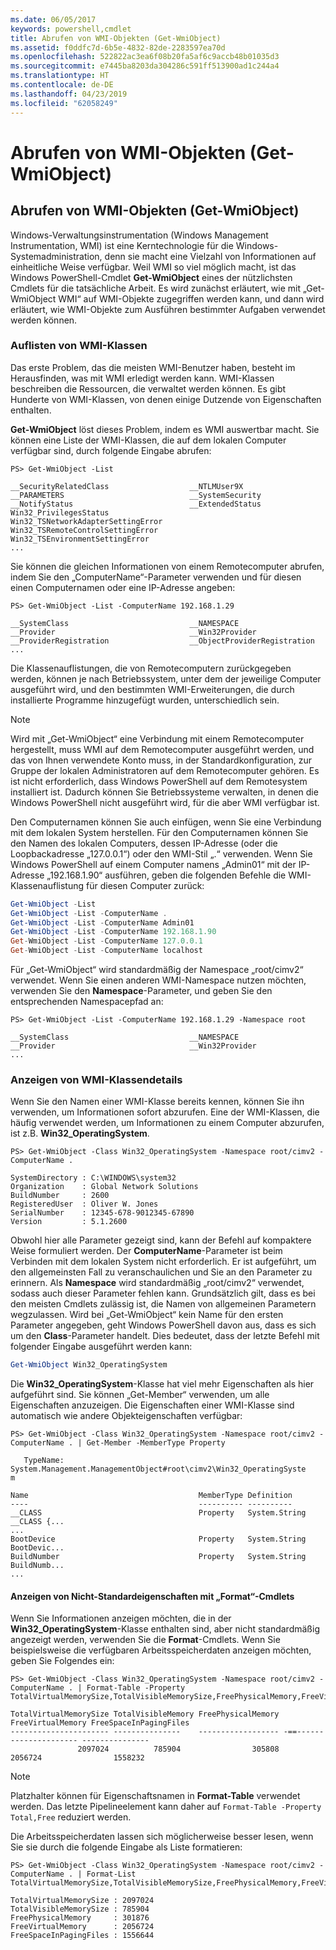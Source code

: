 ```yaml
---
ms.date: 06/05/2017
keywords: powershell,cmdlet
title: Abrufen von WMI-Objekten (Get-WmiObject)
ms.assetid: f0ddfc7d-6b5e-4832-82de-2283597ea70d
ms.openlocfilehash: 522822ac3ea6f08b20fa5af6c9accb48b01035d3
ms.sourcegitcommit: e7445ba8203da304286c591ff513900ad1c244a4
ms.translationtype: HT
ms.contentlocale: de-DE
ms.lasthandoff: 04/23/2019
ms.locfileid: "62058249"
---
```

# <a name="getting-wmi-objects-get-wmiobject"></a>Abrufen von WMI-Objekten (Get-WmiObject)

## <a name="getting-wmi-objects-get-wmiobject"></a>Abrufen von WMI-Objekten (Get-WmiObject)

Windows-Verwaltungsinstrumentation (Windows Management Instrumentation, WMI) ist eine Kerntechnologie für die Windows-Systemadministration, denn sie macht eine Vielzahl von Informationen auf einheitliche Weise verfügbar. Weil WMI so viel möglich macht, ist das Windows PowerShell-Cmdlet **Get-WmiObject** eines der nützlichsten Cmdlets für die tatsächliche Arbeit. Es wird zunächst erläutert, wie mit „Get-WmiObject WMI“ auf WMI-Objekte zugegriffen werden kann, und dann wird erläutert, wie WMI-Objekte zum Ausführen bestimmter Aufgaben verwendet werden können.

### <a name="listing-wmi-classes"></a>Auflisten von WMI-Klassen

Das erste Problem, das die meisten WMI-Benutzer haben, besteht im Herausfinden, was mit WMI erledigt werden kann. WMI-Klassen beschreiben die Ressourcen, die verwaltet werden können. Es gibt Hunderte von WMI-Klassen, von denen einige Dutzende von Eigenschaften enthalten.

**Get-WmiObject** löst dieses Problem, indem es WMI auswertbar macht. Sie können eine Liste der WMI-Klassen, die auf dem lokalen Computer verfügbar sind, durch folgende Eingabe abrufen:

```
PS> Get-WmiObject -List

__SecurityRelatedClass                  __NTLMUser9X
__PARAMETERS                            __SystemSecurity
__NotifyStatus                          __ExtendedStatus
Win32_PrivilegesStatus                  Win32_TSNetworkAdapterSettingError
Win32_TSRemoteControlSettingError       Win32_TSEnvironmentSettingError
...
```

Sie können die gleichen Informationen von einem Remotecomputer abrufen, indem Sie den „ComputerName“-Parameter verwenden und für diesen einen Computernamen oder eine IP-Adresse angeben:

```
PS> Get-WmiObject -List -ComputerName 192.168.1.29

__SystemClass                           __NAMESPACE
__Provider                              __Win32Provider
__ProviderRegistration                  __ObjectProviderRegistration
...
```

Die Klassenauflistungen, die von Remotecomputern zurückgegeben werden, können je nach Betriebssystem, unter dem der jeweilige Computer ausgeführt wird, und den bestimmten WMI-Erweiterungen, die durch installierte Programme hinzugefügt wurden, unterschiedlich sein.

> [!NOTE]
> Wird mit „Get-WmiObject“ eine Verbindung mit einem Remotecomputer hergestellt, muss WMI auf dem Remotecomputer ausgeführt werden, und das von Ihnen verwendete Konto muss, in der Standardkonfiguration, zur Gruppe der lokalen Administratoren auf dem Remotecomputer gehören. Es ist nicht erforderlich, dass Windows PowerShell auf dem Remotesystem installiert ist. Dadurch können Sie Betriebssysteme verwalten, in denen die Windows PowerShell nicht ausgeführt wird, für die aber WMI verfügbar ist.

Den Computernamen können Sie auch einfügen, wenn Sie eine Verbindung mit dem lokalen System herstellen. Für den Computernamen können Sie den Namen des lokalen Computers, dessen IP-Adresse (oder die Loopbackadresse „127.0.0.1“) oder den WMI-Stil „.“ verwenden. Wenn Sie Windows PowerShell auf einem Computer namens „Admin01“ mit der IP-Adresse „192.168.1.90“ ausführen, geben die folgenden Befehle die WMI-Klassenauflistung für diesen Computer zurück:

```powershell
Get-WmiObject -List
Get-WmiObject -List -ComputerName .
Get-WmiObject -List -ComputerName Admin01
Get-WmiObject -List -ComputerName 192.168.1.90
Get-WmiObject -List -ComputerName 127.0.0.1
Get-WmiObject -List -ComputerName localhost
```

Für „Get-WmiObject“ wird standardmäßig der Namespace „root/cimv2“ verwendet. Wenn Sie einen anderen WMI-Namespace nutzen möchten, verwenden Sie den **Namespace**-Parameter, und geben Sie den entsprechenden Namespacepfad an:

```
PS> Get-WmiObject -List -ComputerName 192.168.1.29 -Namespace root

__SystemClass                           __NAMESPACE
__Provider                              __Win32Provider
...
```

### <a name="displaying-wmi-class-details"></a>Anzeigen von WMI-Klassendetails

Wenn Sie den Namen einer WMI-Klasse bereits kennen, können Sie ihn verwenden, um Informationen sofort abzurufen. Eine der WMI-Klassen, die häufig verwendet werden, um Informationen zu einem Computer abzurufen, ist z.B. **Win32_OperatingSystem**.

```
PS> Get-WmiObject -Class Win32_OperatingSystem -Namespace root/cimv2 -ComputerName .

SystemDirectory : C:\WINDOWS\system32
Organization    : Global Network Solutions
BuildNumber     : 2600
RegisteredUser  : Oliver W. Jones
SerialNumber    : 12345-678-9012345-67890
Version         : 5.1.2600
```

Obwohl hier alle Parameter gezeigt sind, kann der Befehl auf kompaktere Weise formuliert werden. Der **ComputerName**-Parameter ist beim Verbinden mit dem lokalen System nicht erforderlich. Er ist aufgeführt, um den allgemeinsten Fall zu veranschaulichen und Sie an den Parameter zu erinnern. Als **Namespace** wird standardmäßig „root/cimv2“ verwendet, sodass auch dieser Parameter fehlen kann. Grundsätzlich gilt, dass es bei den meisten Cmdlets zulässig ist, die Namen von allgemeinen Parametern wegzulassen. Wird bei „Get-WmiObject“ kein Name für den ersten Parameter angegeben, geht Windows PowerShell davon aus, dass es sich um den **Class**-Parameter handelt. Dies bedeutet, dass der letzte Befehl mit folgender Eingabe ausgeführt werden kann:

```powershell
Get-WmiObject Win32_OperatingSystem
```

Die **Win32_OperatingSystem**-Klasse hat viel mehr Eigenschaften als hier aufgeführt sind. Sie können „Get-Member“ verwenden, um alle Eigenschaften anzuzeigen. Die Eigenschaften einer WMI-Klasse sind automatisch wie andere Objekteigenschaften verfügbar:

```
PS> Get-WmiObject -Class Win32_OperatingSystem -Namespace root/cimv2 -ComputerName . | Get-Member -MemberType Property

   TypeName: System.Management.ManagementObject#root\cimv2\Win32_OperatingSyste
m

Name                                      MemberType Definition
----                                      ---------- ----------
__CLASS                                   Property   System.String __CLASS {...
...
BootDevice                                Property   System.String BootDevic...
BuildNumber                               Property   System.String BuildNumb...
...
```

#### <a name="displaying-non-default-properties-with-format-cmdlets"></a>Anzeigen von Nicht-Standardeigenschaften mit „Format“-Cmdlets

Wenn Sie Informationen anzeigen möchten, die in der **Win32_OperatingSystem**-Klasse enthalten sind, aber nicht standardmäßig angezeigt werden, verwenden Sie die **Format**-Cmdlets. Wenn Sie beispielsweise die verfügbaren Arbeitsspeicherdaten anzeigen möchten, geben Sie Folgendes ein:

```
PS> Get-WmiObject -Class Win32_OperatingSystem -Namespace root/cimv2 -ComputerName . | Format-Table -Property TotalVirtualMemorySize,TotalVisibleMemorySize,FreePhysicalMemory,FreeVirtualMemory,FreeSpaceInPagingFiles

TotalVirtualMemorySize TotalVisibleMemory FreePhysicalMemory FreeVirtualMemory FreeSpaceInPagingFiles
---------------------- ---------------    ------------------ -==--------------------- ---------------
               2097024          785904                305808           2056724                1558232
```

> [!NOTE]
> Platzhalter können für Eigenschaftsnamen in **Format-Table** verwendet werden. Das letzte Pipelineelement kann daher auf `Format-Table -Property Total,Free` reduziert werden.

Die Arbeitsspeicherdaten lassen sich möglicherweise besser lesen, wenn Sie sie durch die folgende Eingabe als Liste formatieren:

```
PS> Get-WmiObject -Class Win32_OperatingSystem -Namespace root/cimv2 -ComputerName . | Format-List TotalVirtualMemorySize,TotalVisibleMemorySize,FreePhysicalMemory,FreeVirtualMemory,FreeSpaceInPagingFiles

TotalVirtualMemorySize : 2097024
TotalVisibleMemorySize : 785904
FreePhysicalMemory     : 301876
FreeVirtualMemory      : 2056724
FreeSpaceInPagingFiles : 1556644
```
